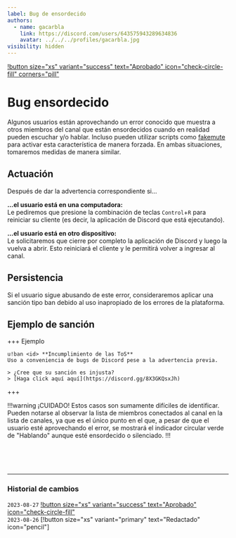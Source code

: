 ```yaml
---
label: Bug de ensordecido
authors:
  - name: gacarbla
    link: https://discord.com/users/643575943289634836
    avatar: ../../../profiles/gacarbla.jpg
visibility: hidden
---
```

[!button size="xs" variant="success" text="Aprobado" icon="check-circle-fill" corners="pill"](../../../info/contenido_aprobado/contenido_aprobado.md)

# Bug ensordecido

Algunos usuarios están aprovechando un error conocido que muestra a otros miembros del canal que están ensordecidos cuando en realidad pueden escuchar y/o hablar. Incluso pueden utilizar scripts como [fakemute](https://github.com/mateoltd/fake-mute) para activar esta característica de manera forzada. En ambas situaciones, tomaremos medidas de manera similar.

## Actuación
Después de dar la advertencia correspondiente si...

**...el usuario está en una computadora:**<br>
Le pediremos que presione la combinación de teclas `Control`+`R` para reiniciar su cliente (es decir, la aplicación de Discord que está ejecutando).

**...el usuario está en otro dispositivo:**<br>
Le solicitaremos que cierre por completo la aplicación de Discord y luego la vuelva a abrir. Esto reiniciará el cliente y le permitirá volver a ingresar al canal.

## Persistencia
Si el usuario sigue abusando de este error, consideraremos aplicar una sanción tipo ban debido al uso inapropiado de los errores de la plataforma.

## Ejemplo de sanción
+++ Ejemplo
```
u!ban <id> **Incumplimiento de las ToS**
Uso a conveniencia de bugs de Discord pese a la advertencia previa.

> ¿Cree que su sanción es injusta?
> [Haga click aquí aquí](https://discord.gg/8X3GKQsxJh)
```
+++

!!!warning ¡CUIDADO!
Estos casos son sumamente difíciles de identificar. Pueden notarse al observar la lista de miembros conectados al canal en la lista de canales, ya que es el único punto en el que, a pesar de que el usuario esté aprovechando el error, se mostrará el indicador circular verde de "Hablando" aunque esté ensordecido o silenciado.
!!!

<br><br><br>
** **
### Historial de cambios
`2023-08-27` [!button size="xs" variant="success" text="Aprobado" icon="check-circle-fill"](../../../info/contenido_aprobado/contenido_aprobado.md)<br>
`2023-08-26` [!button size="xs" variant="primary" text="Redactado" icon="pencil"]